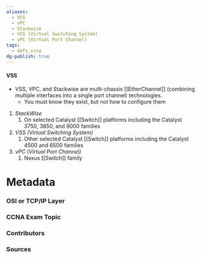 ```yaml
---
aliases:
  - VSS
  - vPC
  - Stackwise
  - VSS (Virtual Switching System)
  - vPC (Virtual Port Channel)
tags:
  - defs_ccna
dg-publish: true
---
```

#### VSS
- VSS, VPC, and Stackwise are multi-chassis [[EtherChannel]] (combining multiple interfaces into a single port channel) technologies.
	- You must know they exist, but not how to configure them
1.  *StackWise*
	1.  On selected Catalyst [[Switch]] platforms including the Catalyst 3750, 3850, and 9000 families
2.  *VSS (Virtual Switching System)*
	1.  Other selected Catalyst [[Switch]] platforms including the Catalyst 4500 and 6500 families
3.  *vPC (Virtual Port Channel)*
	1.  Nexus [[Switch]] family

# Metadata
### OSI or TCP/IP Layer

### CCNA Exam Topic

### Contributors

### Sources
